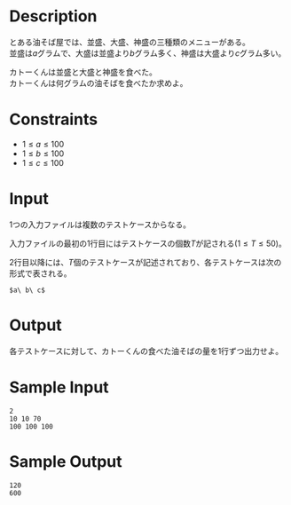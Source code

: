 # Description
とある油そば屋では、並盛、大盛、神盛の三種類のメニューがある。  
並盛は$a$グラムで、大盛は並盛より$b$グラム多く、神盛は大盛より$c$グラム多い。  

カトーくんは並盛と大盛と神盛を食べた。  
カトーくんは何グラムの油そばを食べたか求めよ。  

# Constraints
 - $1 \leq a \leq 100$  
 - $1 \leq b \leq 100$  
 - $1 \leq c \leq 100$  

# Input
1つの入力ファイルは複数のテストケースからなる。

入力ファイルの最初の1行目にはテストケースの個数$T$が記される$(1 \leq T \leq 50)$。

2行目以降には、$T$個のテストケースが記述されており、各テストケースは次の形式で表される。
```
$a\ b\ c$
```

# Output
各テストケースに対して、カトーくんの食べた油そばの量を1行ずつ出力せよ。

# Sample Input
```
2
10 10 70
100 100 100
```
# Sample Output
```
120
600
```
